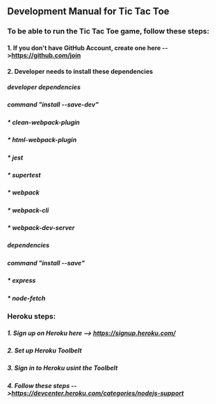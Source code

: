 ## Development Manual for Tic Tac Toe

### To be able to run the Tic Tac Toe game, follow these steps:

#### 1. If you don't have GitHub Account, create one here -->https://github.com/join

#### 2. Developer needs to install these dependencies

##### developer dependencies

##### command "install <name of dependency> --save-dev"

##### * clean-webpack-plugin
##### * html-webpack-plugin
##### * jest
##### * supertest
##### * webpack
##### * webpack-cli
##### * webpack-dev-server
  
##### dependencies

##### command "install <name of dependency> --save"
##### * express
##### * node-fetch


### Heroku steps:

##### 1. Sign up on Heroku here --> https://signup.heroku.com/
##### 2. Set up Heroku Toolbelt
##### 3. Sign in to Heroku usint the Toolbelt
##### 4. Follow these steps -->https://devcenter.heroku.com/categories/nodejs-support
